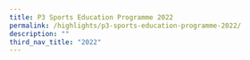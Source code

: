 ```yaml
---
title: P3 Sports Education Programme 2022
permalink: /highlights/p3-sports-education-programme-2022/
description: ""
third_nav_title: "2022"
---
```


